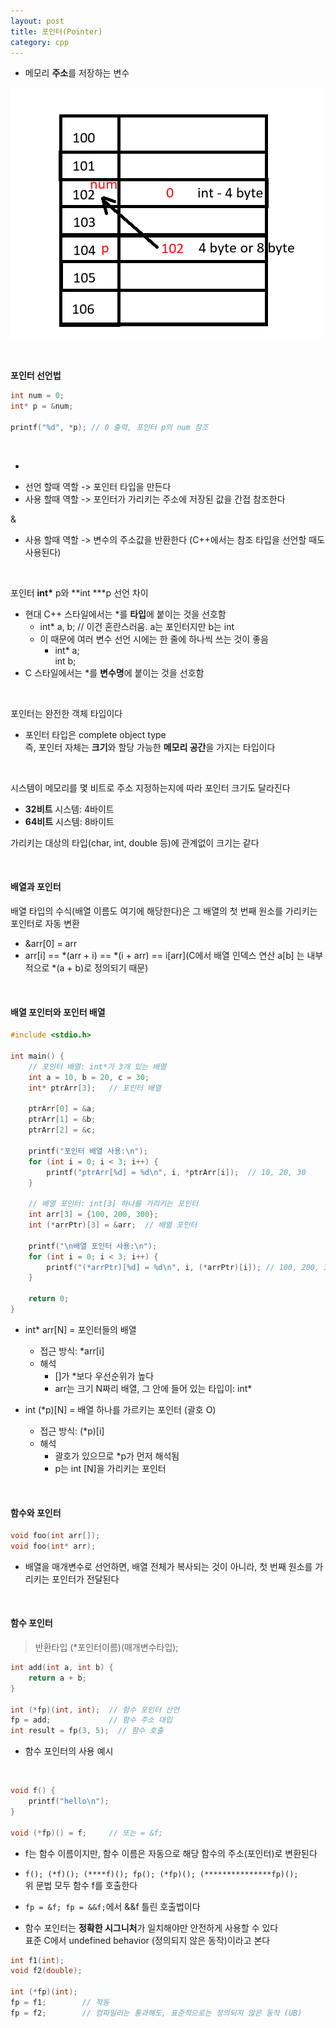 ```yaml
---
layout: post
title: 포인터(Pointer)
category: cpp
---
```


- 메모리 **주소**를 저장하는 변수

![포인터](/assets/images/cpp/pointer-01.png)

&nbsp;

**포인터 선언법**

```c
int num = 0;
int* p = &num;

printf("%d", *p); // 0 출력, 포인터 p의 num 참조
```

&nbsp;

*
- 선언 할때 역할 -> 포인터 타입을 만든다
- 사용 할때 역할 -> 포인터가 가리키는 주소에 저장된 값을 간접 참조한다

&
- 사용 할때 역할 -> 변수의 주소값을 반환한다
(C++에서는 참조 타입을 선언할 때도 사용된다)

&nbsp;

포인터 **int\*** p와 **int \***p 선언 차이
- 현대 C++ 스타일에서는 *를 **타입**에 붙이는 것을 선호함
  - int* a, b;  // 이건 혼란스러움. a는 포인터지만 b는 int
  - 이 때문에 여러 변수 선언 시에는 한 줄에 하나씩 쓰는 것이 좋음
    - int* a;  
      int  b;
- C 스타일에서는 *를 **변수명**에 붙이는 것을 선호함

&nbsp;

포인터는 완전한 객체 타입이다
- 포인터 타입은 complete object type  
즉, 포인터 자체는 **크기**와 할당 가능한 **메모리 공간**을 가지는 타입이다 

&nbsp;

시스템이 메모리를 몇 비트로 주소 지정하는지에 따라 포인터 크기도 달라진다
- **32비트** 시스템: 4바이트 
- **64비트** 시스템: 8바이트

가리키는 대상의 타입(char, int, double 등)에 관계없이 크기는 같다

&nbsp;

#### 배열과 포인터
배열 타입의 수식(배열 이름도 여기에 해당한다)은 그 배열의 첫 번째 원소를 가리키는 포인터로 자동 변환
- &arr[0] = arr
- arr[i] == *(arr + i) == *(i + arr) == i[arr](C에서 배열 인덱스 연산 a[b] 는 내부적으로 *(a + b)로 정의되기 때문)

&nbsp;

#### 배열 포인터와 포인터 배열
```c
#include <stdio.h>

int main() {
    // 포인터 배열: int*가 3개 있는 배열
    int a = 10, b = 20, c = 30;
    int* ptrArr[3];   // 포인터 배열

    ptrArr[0] = &a;
    ptrArr[1] = &b;
    ptrArr[2] = &c;

    printf("포인터 배열 사용:\n");
    for (int i = 0; i < 3; i++) {
        printf("ptrArr[%d] = %d\n", i, *ptrArr[i]);  // 10, 20, 30
    }

    // 배열 포인터: int[3] 하나를 가리키는 포인터
    int arr[3] = {100, 200, 300};
    int (*arrPtr)[3] = &arr;  // 배열 포인터

    printf("\n배열 포인터 사용:\n");
    for (int i = 0; i < 3; i++) {
        printf("(*arrPtr)[%d] = %d\n", i, (*arrPtr)[i]); // 100, 200, 300
    }

    return 0;
}
```
- int* arr[N] = 포인터들의 배열 
  - 접근 방식: *arr[i]
  - 해석
    - []가 *보다 우선순위가 높다
    - arr는 크기 N짜리 배열, 그 안에 들어 있는 타입이: int*

- int (*p)[N] = 배열 하나를 가르키는 포인터 (괄호 O)
  - 접근 방식: (*p)[i]
  - 해석
    - 괄호가 있으므로 *p가 먼저 해석됨
    - p는 int [N]을 가리키는 포인터


&nbsp;

#### 함수와 포인터

```c
void foo(int arr[]);
void foo(int* arr);
```
- 배열을 매개변수로 선언하면, 배열 전체가 복사되는 것이 아니라,
첫 번째 원소를 가리키는 포인터가 전달된다

&nbsp;

#### 함수 포인터

> 반환타입 (*포인터이름)(매개변수타입);

```c
int add(int a, int b) {
    return a + b;
}

int (*fp)(int, int);  // 함수 포인터 선언
fp = add;             // 함수 주소 대입
int result = fp(3, 5);  // 함수 호출
```
- 함수 포인터의 사용 예시

&nbsp;

```c
void f() {
    printf("hello\n");
}

void (*fp)() = f;     // 또는 = &f;
```

- f는 함수 이름이지만, 함수 이름은 자동으로 해당 함수의 주소(포인터)로 변환된다

- ``f(); (*f)(); (****f)(); fp(); (*fp)(); (***************fp)();``  
위 문법 모두 함수 f를 호출한다

- ``fp = &f; fp = &&f;``에서 &&f 틀린 호출법이다

- 함수 포인터는 **정확한 시그니처**가 일치해야만 안전하게 사용할 수 있다  
표준 C에서 undefined behavior (정의되지 않은 동작)이라고 본다

```c
int f1(int);
void f2(double);

int (*fp)(int);
fp = f1;        // 작동
fp = f2;        // 컴파일러는 통과해도, 표준적으로는 정의되지 않은 동작 (UB)
```

